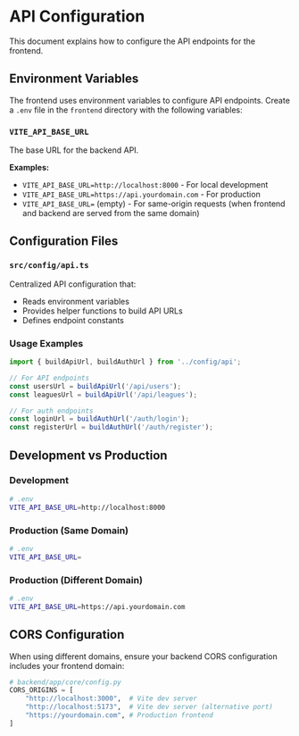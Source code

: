 # API Configuration

This document explains how to configure the API endpoints for the frontend.

## Environment Variables

The frontend uses environment variables to configure API endpoints. Create a `.env` file in the `frontend` directory with the following variables:

### `VITE_API_BASE_URL`
The base URL for the backend API. 

**Examples:**
- `VITE_API_BASE_URL=http://localhost:8000` - For local development
- `VITE_API_BASE_URL=https://api.yourdomain.com` - For production
- `VITE_API_BASE_URL=` (empty) - For same-origin requests (when frontend and backend are served from the same domain)

## Configuration Files

### `src/config/api.ts`
Centralized API configuration that:
- Reads environment variables
- Provides helper functions to build API URLs
- Defines endpoint constants

### Usage Examples

```typescript
import { buildApiUrl, buildAuthUrl } from '../config/api';

// For API endpoints
const usersUrl = buildApiUrl('/api/users');
const leaguesUrl = buildApiUrl('/api/leagues');

// For auth endpoints  
const loginUrl = buildAuthUrl('/auth/login');
const registerUrl = buildAuthUrl('/auth/register');
```

## Development vs Production

### Development
```bash
# .env
VITE_API_BASE_URL=http://localhost:8000
```

### Production (Same Domain)
```bash
# .env
VITE_API_BASE_URL=
```

### Production (Different Domain)
```bash
# .env
VITE_API_BASE_URL=https://api.yourdomain.com
```

## CORS Configuration

When using different domains, ensure your backend CORS configuration includes your frontend domain:

```python
# backend/app/core/config.py
CORS_ORIGINS = [
    "http://localhost:3000",  # Vite dev server
    "http://localhost:5173",  # Vite dev server (alternative port)
    "https://yourdomain.com", # Production frontend
]
``` 